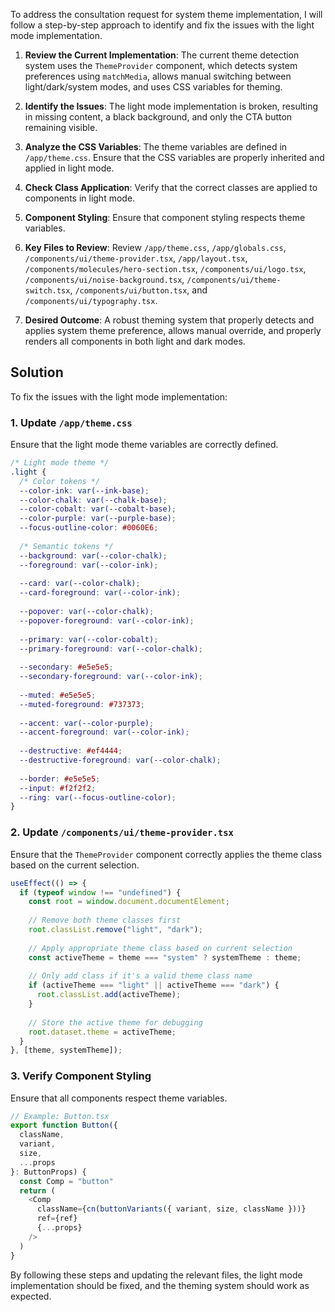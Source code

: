 To address the consultation request for system theme implementation, I will follow a step-by-step approach to identify and fix the issues with the light mode implementation.

1. **Review the Current Implementation**: The current theme detection system uses the `ThemeProvider` component, which detects system preferences using `matchMedia`, allows manual switching between light/dark/system modes, and uses CSS variables for theming.

2. **Identify the Issues**: The light mode implementation is broken, resulting in missing content, a black background, and only the CTA button remaining visible.

3. **Analyze the CSS Variables**: The theme variables are defined in `/app/theme.css`. Ensure that the CSS variables are properly inherited and applied in light mode.

4. **Check Class Application**: Verify that the correct classes are applied to components in light mode.

5. **Component Styling**: Ensure that component styling respects theme variables.

6. **Key Files to Review**: Review `/app/theme.css`, `/app/globals.css`, `/components/ui/theme-provider.tsx`, `/app/layout.tsx`, `/components/molecules/hero-section.tsx`, `/components/ui/logo.tsx`, `/components/ui/noise-background.tsx`, `/components/ui/theme-switch.tsx`, `/components/ui/button.tsx`, and `/components/ui/typography.tsx`.

7. **Desired Outcome**: A robust theming system that properly detects and applies system theme preference, allows manual override, and properly renders all components in both light and dark modes.

## Solution

To fix the issues with the light mode implementation:

### 1. Update `/app/theme.css`

Ensure that the light mode theme variables are correctly defined.

```css
/* Light mode theme */
.light {
  /* Color tokens */
  --color-ink: var(--ink-base);
  --color-chalk: var(--chalk-base);
  --color-cobalt: var(--cobalt-base);
  --color-purple: var(--purple-base);
  --focus-outline-color: #0060E6;
  
  /* Semantic tokens */
  --background: var(--color-chalk);
  --foreground: var(--color-ink);
  
  --card: var(--color-chalk);
  --card-foreground: var(--color-ink);
  
  --popover: var(--color-chalk);
  --popover-foreground: var(--color-ink);
  
  --primary: var(--color-cobalt);
  --primary-foreground: var(--color-chalk);
  
  --secondary: #e5e5e5;
  --secondary-foreground: var(--color-ink);
  
  --muted: #e5e5e5;
  --muted-foreground: #737373;
  
  --accent: var(--color-purple);
  --accent-foreground: var(--color-ink);
  
  --destructive: #ef4444;
  --destructive-foreground: var(--color-chalk);
  
  --border: #e5e5e5;
  --input: #f2f2f2;
  --ring: var(--focus-outline-color);
}
```

### 2. Update `/components/ui/theme-provider.tsx`

Ensure that the `ThemeProvider` component correctly applies the theme class based on the current selection.

```typescript
useEffect(() => {
  if (typeof window !== "undefined") {
    const root = window.document.documentElement;
    
    // Remove both theme classes first
    root.classList.remove("light", "dark");
    
    // Apply appropriate theme class based on current selection
    const activeTheme = theme === "system" ? systemTheme : theme;
    
    // Only add class if it's a valid theme class name
    if (activeTheme === "light" || activeTheme === "dark") {
      root.classList.add(activeTheme);
    }
    
    // Store the active theme for debugging
    root.dataset.theme = activeTheme;
  }
}, [theme, systemTheme]);
```

### 3. Verify Component Styling

Ensure that all components respect theme variables.

```typescript
// Example: Button.tsx
export function Button({
  className,
  variant,
  size,
  ...props
}: ButtonProps) {
  const Comp = "button"
  return (
    <Comp
      className={cn(buttonVariants({ variant, size, className }))}
      ref={ref}
      {...props}
    />
  )
}
```

By following these steps and updating the relevant files, the light mode implementation should be fixed, and the theming system should work as expected.